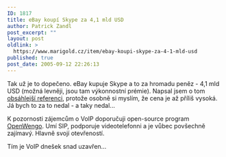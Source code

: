 ```yaml
---
ID: 1817
title: eBay koupí Skype za 4,1 mld USD
author: Patrick Zandl
post_excerpt: ""
layout: post
oldlink: >
  https://www.marigold.cz/item/ebay-koupi-skype-za-4-1-mld-usd
published: true
post_date: 2005-09-12 22:26:13
---
```

<p>Tak už je to dopečeno. eBay kupuje Skype a to za hromadu peněz - 4,1 mld USD (možná levněji, jsou tam výkonnostní prémie). Napsal jsem o tom <a href="http://www.mobilring.cz/component/option,com_mbr_content/task,view/id,36/category,telekomunikace/">obsáhlejší referenci</a>, protože osobně si myslím, že cena je až příliš vysoká. Já bych to za to nedal - a taky nedal... </p>

<p>K pozornosti zájemcům o VoIP doporučuji open-source program <a href="http://www.openwengo.com">OpenWengo</a>. Umí SIP, podporuje videotelefonni a je vůbec povšechně zajímavý. Hlavně svojí otevřeností.</p>

<p>Tím je VoIP dnešek snad uzavřen...
</p>
